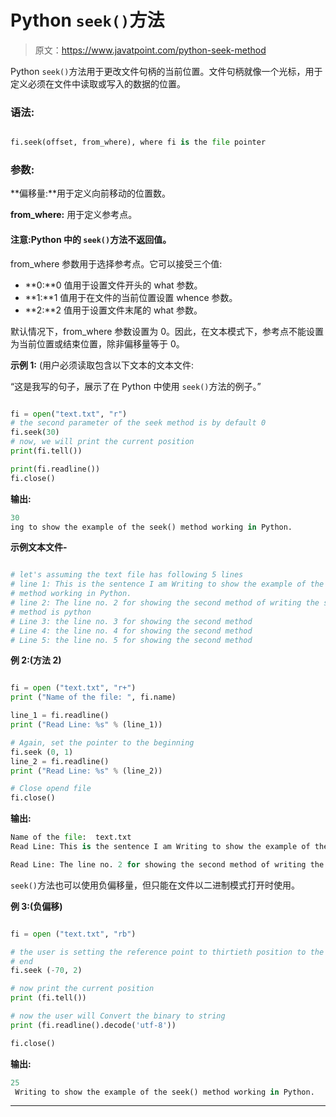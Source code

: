 # Python `seek()`方法

> 原文：<https://www.javatpoint.com/python-seek-method>

Python `seek()`方法用于更改文件句柄的当前位置。文件句柄就像一个光标，用于定义必须在文件中读取或写入的数据的位置。

### 语法:

```py

fi.seek(offset, from_where), where fi is the file pointer

```

### 参数:

**偏移量:**用于定义向前移动的位置数。

**from_where:** 用于定义参考点。

#### 注意:Python 中的 `seek()`方法不返回值。

from_where 参数用于选择参考点。它可以接受三个值:

*   **0:**0 值用于设置文件开头的 what 参数。
*   **1:**1 值用于在文件的当前位置设置 whence 参数。
*   **2:**2 值用于设置文件末尾的 what 参数。

默认情况下，from_where 参数设置为 0。因此，在文本模式下，参考点不能设置为当前位置或结束位置，除非偏移量等于 0。

**示例 1:** (用户必须读取包含以下文本的文本文件:

“这是我写的句子，展示了在 Python 中使用 `seek()`方法的例子。”

```py

fi = open("text.txt", "r")
# the second parameter of the seek method is by default 0
fi.seek(30)
# now, we will print the current position
print(fi.tell())

print(fi.readline())
fi.close()

```

**输出:**

```py
30
ing to show the example of the seek() method working in Python.

```

**示例文本文件-**

```py

# let's assuming the text file has following 5 lines
# line 1: This is the sentence I am Writing to show the example of the seek() 
# method working in Python.
# line 2: The line no. 2 for showing the second method of writing the seek() 
# method is python
# Line 3: the line no. 3 for showing the second method 
# Line 4: the line no. 4 for showing the second method 
# Line 5: the line no. 5 for showing the second method 

```

**例 2:(方法 2)**

```py

fi = open ("text.txt", "r+")
print ("Name of the file: ", fi.name)

line_1 = fi.readline()
print ("Read Line: %s" % (line_1))

# Again, set the pointer to the beginning
fi.seek (0, 1)
line_2 = fi.readline()
print ("Read Line: %s" % (line_2))

# Close opend file
fi.close()

```

**输出:**

```py
Name of the file:  text.txt
Read Line: This is the sentence I am Writing to show the example of the seek() method working in Python.

Read Line: The line no. 2 for showing the second method of writing the seek() method is python

```

`seek()`方法也可以使用负偏移量，但只能在文件以二进制模式打开时使用。

**例 3:(负偏移)**

```py

fi = open ("text.txt", "rb")

# the user is setting the reference point to thirtieth position to the left from 
# end
fi.seek (-70, 2)

# now print the current position
print (fi.tell())

# now the user will Convert the binary to string 
print (fi.readline().decode('utf-8'))

fi.close()

```

**输出:**

```py
25
 Writing to show the example of the seek() method working in Python.

```

* * *
